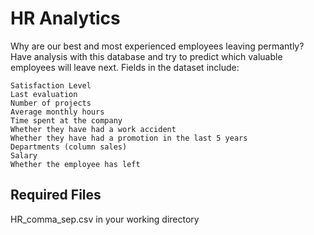# HR Analytics

Why are our best and most experienced employees leaving permantly? Have analysis with this database and try to predict which valuable employees will leave next. Fields in the dataset include:

    Satisfaction Level
    Last evaluation
    Number of projects
    Average monthly hours
    Time spent at the company
    Whether they have had a work accident
    Whether they have had a promotion in the last 5 years
    Departments (column sales)
    Salary
    Whether the employee has left

## Required Files
HR_comma_sep.csv in your working directory
